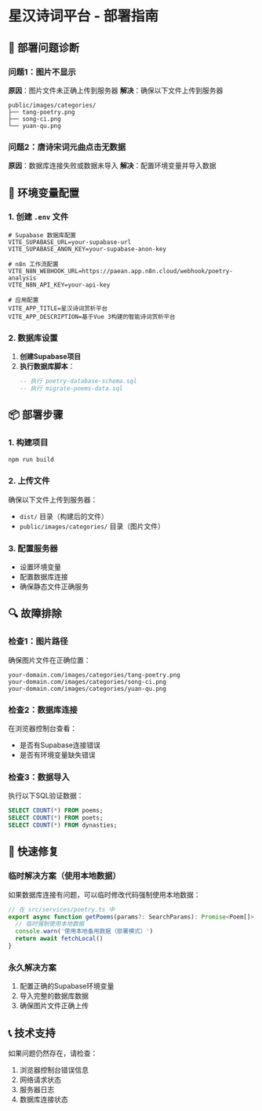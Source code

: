 # 星汉诗词平台 - 部署指南

## 🚨 部署问题诊断

### 问题1：图片不显示
**原因**：图片文件未正确上传到服务器
**解决**：确保以下文件上传到服务器
```
public/images/categories/
├── tang-poetry.png
├── song-ci.png
└── yuan-qu.png
```

### 问题2：唐诗宋词元曲点击无数据
**原因**：数据库连接失败或数据未导入
**解决**：配置环境变量并导入数据

## 🔧 环境变量配置

### 1. 创建 `.env` 文件
```env
# Supabase 数据库配置
VITE_SUPABASE_URL=your-supabase-url
VITE_SUPABASE_ANON_KEY=your-supabase-anon-key

# n8n 工作流配置
VITE_N8N_WEBHOOK_URL=https://paean.app.n8n.cloud/webhook/poetry-analysis
VITE_N8N_API_KEY=your-api-key

# 应用配置
VITE_APP_TITLE=星汉诗词赏析平台
VITE_APP_DESCRIPTION=基于Vue 3构建的智能诗词赏析平台
```

### 2. 数据库设置
1. **创建Supabase项目**
2. **执行数据库脚本**：
   ```sql
   -- 执行 poetry-database-schema.sql
   -- 执行 migrate-poems-data.sql
   ```

## 📦 部署步骤

### 1. 构建项目
```bash
npm run build
```

### 2. 上传文件
确保以下文件上传到服务器：
- `dist/` 目录（构建后的文件）
- `public/images/categories/` 目录（图片文件）

### 3. 配置服务器
- 设置环境变量
- 配置数据库连接
- 确保静态文件正确服务

## 🔍 故障排除

### 检查1：图片路径
确保图片文件在正确位置：
```
your-domain.com/images/categories/tang-poetry.png
your-domain.com/images/categories/song-ci.png
your-domain.com/images/categories/yuan-qu.png
```

### 检查2：数据库连接
在浏览器控制台查看：
- 是否有Supabase连接错误
- 是否有环境变量缺失错误

### 检查3：数据导入
执行以下SQL验证数据：
```sql
SELECT COUNT(*) FROM poems;
SELECT COUNT(*) FROM poets;
SELECT COUNT(*) FROM dynasties;
```

## 🚀 快速修复

### 临时解决方案（使用本地数据）
如果数据库连接有问题，可以临时修改代码强制使用本地数据：

```typescript
// 在 src/services/poetry.ts 中
export async function getPoems(params?: SearchParams): Promise<Poem[]> {
  // 临时强制使用本地数据
  console.warn('使用本地备用数据（部署模式）')
  return await fetchLocal()
}
```

### 永久解决方案
1. 配置正确的Supabase环境变量
2. 导入完整的数据库数据
3. 确保图片文件正确上传

## 📞 技术支持

如果问题仍然存在，请检查：
1. 浏览器控制台错误信息
2. 网络请求状态
3. 服务器日志
4. 数据库连接状态
